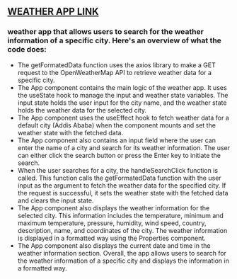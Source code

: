 ## **[WEATHER APP LINK](https://this-is-my-first-project.netlify.app/)**

### weather app that allows users to search for the weather information of a specific city. Here's an overview of what the code does:

- The getFormatedData function uses the axios library to make a GET request to the OpenWeatherMap API to retrieve weather data for a specific city.
- The App component contains the main logic of the weather app. It uses the useState hook to manage the input and weather state variables. The input state holds the user input for the city name, and the weather state holds the weather data for the selected city.
- The App component uses the useEffect hook to fetch weather data for a default city (Addis Ababa) when the component mounts and set the weather state with the fetched data.
- The App component also contains an input field where the user can enter the name of a city and search for its weather information. The user can either click the search button or press the Enter key to initiate the search.
- When the user searches for a city, the handleSearchClick function is called. This function calls the getFormatedData function with the user input as the argument to fetch the weather data for the specified city. If the request is successful, it sets the weather state with the fetched data and clears the input state.
- The App component also displays the weather information for the selected city. This information includes the temperature, minimum and maximum temperature, pressure, humidity, wind speed, country, description, name, and coordinates of the city. The weather information is displayed in a formatted way using the Properties component.
- The App component also displays the current date and time in the weather information section.
Overall, the app allows users to search for the weather information of a specific city and displays the information in a formatted way.